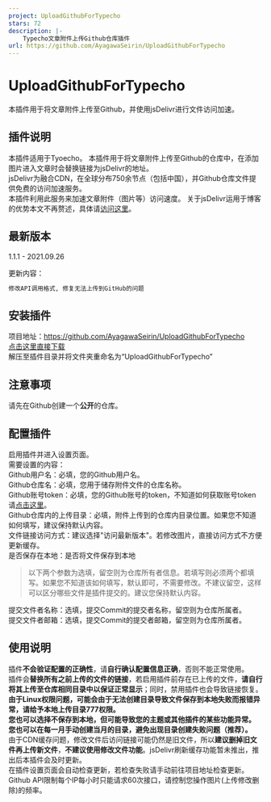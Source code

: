```yaml
---
project: UploadGithubForTypecho
stars: 72
description: |-
    Typecho文章附件上传Github仓库插件
url: https://github.com/AyagawaSeirin/UploadGithubForTypecho
---
```


# UploadGithubForTypecho
本插件用于将文章附件上传至Github，并使用jsDelivr进行文件访问加速。

## 插件说明
本插件适用于Tyoecho。
本插件用于将文章附件上传至Github的仓库中，在添加图片进入文章时会替换链接为jsDelivr的地址。<br>
jsDelivr为融合CDN，在全球分布750余节点（包括中国），并Github仓库文件提供免费的访问加速服务。<br>
本插件利用此服务来加速文章附件（图片等）访问速度。
关于jsDelivr运用于博客的优势本文不再赘述，具体请[访问这里](https://qwq.best/dev/113.html "访问这里")。<br>

## 最新版本
1.1.1 - 2021.09.26

更新内容：

```txt
修改API调用格式, 修复无法上传到GitHub的问题
```

## 安装插件
项目地址：<https://github.com/AyagawaSeirin/UploadGithubForTypecho><br>
[点击这里直接下载](https://github.com/AyagawaSeirin/UploadGithubForTypecho/archive/master.zip "点击这里直接下载")<br>
解压至插件目录并将文件夹重命名为“UploadGithubForTypecho”

## 注意事项
请先在Github创建一个**公开**的仓库。

## 配置插件
启用插件并进入设置页面。<br>
需要设置的内容：<br>
Github用户名：必填，您的Github用户名。<br>
Github仓库名：必填，您用于储存附件文件的仓库名称。<br>
Github账号token：必填，您的Github账号的token，不知道如何获取账号token请[点击这里](https://qwq.best/dev/151.html "点击这里")。<br>
Github仓库内的上传目录：必填，附件上传到的仓库内目录位置。如果您不知道如何填写，建议保持默认内容。<br>
文件链接访问方式：建议选择"访问最新版本"。若修改图片，直接访问方式不方便更新缓存。<br>
是否保存在本地：是否将文件保存到本地<br>
> 以下两个参数为选填，留空则为仓库所有者信息。若填写则必须两个都填写。如果您不知道该如何填写，默认即可，不需要修改。不建议留空，这样可以区分哪些文件是插件提交的。建议您保持默认内容。

提交文件者名称：选填，提交Commit的提交者名称，留空则为仓库所属者。<br>
提交文件者邮箱：选填，提交Commit的提交者邮箱，留空则为仓库所属者。<br>

## 使用说明
插件**不会验证配置的正确性**，请**自行确认配置信息正确**，否则不能正常使用。<br>
插件会**替换所有之前上传的文件的链接**，若启用插件前存在已上传的文件，**请自行将其上传至仓库相同目录中以保证正常显示**；同时，禁用插件也会导致链接恢复。<br>
**由于Linux权限问题，可能会由于无法创建目录导致文件保存到本地失败而报错异常，请给予本地上传目录777权限。**<br>
  **您也可以选择不保存到本地，但可能导致您的主题或其他插件的某些功能异常。**<br>
  **您也可以在每一月手动创建当月的目录，避免出现目录创建失败问题（推荐）。**<br>
由于CDN缓存问题，修改文件后访问链接可能仍然是旧文件，所以**建议删掉旧文件再上传新文件**，**不建议使用修改文件功能**。jsDelivr刷新缓存功能暂未推出，推出后本插件会及时更新。<br>
在插件设置页面会自动检查更新，若检查失败请手动前往项目地址检查更新。<br>
Github API限制每个IP每小时只能请求60次接口，请控制您操作图片(上传修改删除)的频率。<br>

